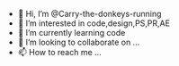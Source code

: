 - 👋 Hi, I’m @Carry-the-donkeys-running
- 👀 I’m interested in code,design,PS,PR,AE
- 🌱 I’m currently learning code
- 💞️ I’m looking to collaborate on ...
- 📫 How to reach me ...

<!---
Carry-the-donkeys-running/Carry-the-donkeys-running is a ✨ special ✨ repository because its `README.md` (this file) appears on your GitHub profile.
You can click the Preview link to take a look at your changes.
--->
